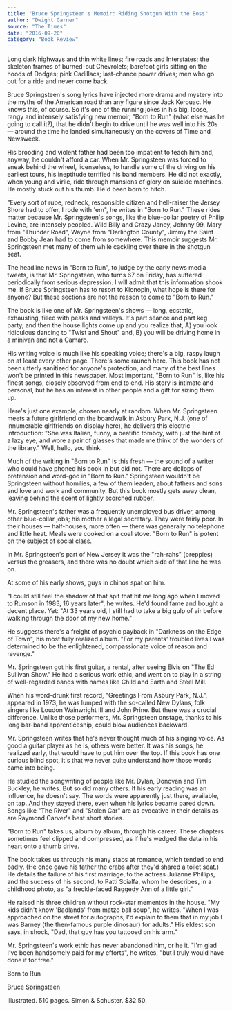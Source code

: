```yaml
---
title: "Bruce Springsteen's Memoir: Riding Shotgun With the Boss"
author: "Dwight Garner"
source: "The Times"
date: "2016-09-20"
category: "Book Review"
---
```


Long dark highways and thin white lines; fire roads and Interstates; the skeleton frames of burned-out Chevrolets; barefoot girls sitting on the hoods of Dodges; pink Cadillacs; last-chance power drives; men who go out for a ride and never come back.

Bruce Springsteen's song lyrics have injected more drama and mystery into the myths of the American road than any figure since Jack Kerouac. He knows this, of course. So it's one of the running jokes in his big, loose, rangy and intensely satisfying new memoir, "Born to Run" (what else was he going to call it?), that he didn't begin to drive until he was well into his 20s — around the time he landed simultaneously on the covers of Time and Newsweek.

His brooding and violent father had been too impatient to teach him and, anyway, he couldn't afford a car. When Mr. Springsteen was forced to sneak behind the wheel, licenseless, to handle some of the driving on his earliest tours, his ineptitude terrified his band members. He did not exactly, when young and virile, ride through mansions of glory on suicide machines. He mostly stuck out his thumb. He'd been born to hitch.

"Every sort of rube, redneck, responsible citizen and hell-raiser the Jersey Shore had to offer, I rode with 'em", he writes in "Born to Run." These rides matter because Mr. Springsteen's songs, like the blue-collar poetry of Philip Levine, are intensely peopled. Wild Billy and Crazy Janey, Johnny 99, Mary from "Thunder Road", Wayne from "Darlington County", Jimmy the Saint and Bobby Jean had to come from somewhere. This memoir suggests Mr. Springsteen met many of them while cackling over there in the shotgun seat.

The headline news in "Born to Run", to judge by the early news media tweets, is that Mr. Springsteen, who turns 67 on Friday, has suffered periodically from serious depression. I will admit that this information shook me. If Bruce Springsteen has to resort to Klonopin, what hope is there for anyone? But these sections are not the reason to come to "Born to Run."

The book is like one of Mr. Springsteen's shows — long, ecstatic, exhausting, filled with peaks and valleys. It's part séance and part keg party, and then the house lights come up and you realize that, A) you look ridiculous dancing to "Twist and Shout" and, B) you will be driving home in a minivan and not a Camaro.

His writing voice is much like his speaking voice; there's a big, raspy laugh on at least every other page. There's some raunch here. This book has not been utterly sanitized for anyone's protection, and many of the best lines won't be printed in this newspaper. Most important, "Born to Run" is, like his finest songs, closely observed from end to end. His story is intimate and personal, but he has an interest in other people and a gift for sizing them up.

Here's just one example, chosen nearly at random. When Mr. Springsteen meets a future girlfriend on the boardwalk in Asbury Park, N.J. (one of innumerable girlfriends on display here), he delivers this electric introduction: "She was Italian, funny, a beatific tomboy, with just the hint of a lazy eye, and wore a pair of glasses that made me think of the wonders of the library." Well, hello, you think.

Much of the writing in "Born to Run" is this fresh — the sound of a writer who could have phoned his book in but did not. There are dollops of pretension and word-goo in "Born to Run." Springsteen wouldn't be Springsteen without homilies, a few of them leaden, about fathers and sons and love and work and community. But this book mostly gets away clean, leaving behind the scent of lightly scorched rubber.

Mr. Springsteen's father was a frequently unemployed bus driver, among other blue-collar jobs; his mother a legal secretary. They were fairly poor. In their houses — half-houses, more often — there was generally no telephone and little heat. Meals were cooked on a coal stove. "Born to Run" is potent on the subject of social class.

In Mr. Springsteen's part of New Jersey it was the "rah-rahs" (preppies) versus the greasers, and there was no doubt which side of that line he was on.

At some of his early shows, guys in chinos spat on him.

"I could still feel the shadow of that spit that hit me long ago when I moved to Rumson in 1983, 16 years later", he writes. He'd found fame and bought a decent place. Yet: "At 33 years old, I still had to take a big gulp of air before walking through the door of my new home."

He suggests there's a freight of psychic payback in "Darkness on the Edge of Town", his most fully realized album. "For my parents' troubled lives I was determined to be the enlightened, compassionate voice of reason and revenge."

Mr. Springsteen got his first guitar, a rental, after seeing Elvis on "The Ed Sullivan Show." He had a serious work ethic, and went on to play in a string of well-regarded bands with names like Child and Earth and Steel Mill.

When his word-drunk first record, "Greetings From Asbury Park, N.J.", appeared in 1973, he was lumped with the so-called New Dylans, folk singers like Loudon Wainwright III and John Prine. But there was a crucial difference. Unlike those performers, Mr. Springsteen onstage, thanks to his long bar-band apprenticeship, could blow audiences backward.

Mr. Springsteen writes that he's never thought much of his singing voice. As good a guitar player as he is, others were better. It was his songs, he realized early, that would have to put him over the top. If this book has one curious blind spot, it's that we never quite understand how those words came into being.

He studied the songwriting of people like Mr. Dylan, Donovan and Tim Buckley, he writes. But so did many others. If his early reading was an influence, he doesn't say. The words were apparently just there, available, on tap. And they stayed there, even when his lyrics became pared down. Songs like "The River" and "Stolen Car" are as evocative in their details as are Raymond Carver's best short stories.

"Born to Run" takes us, album by album, through his career. These chapters sometimes feel clipped and compressed, as if he's wedged the data in his heart onto a thumb drive.

The book takes us through his many stabs at romance, which tended to end badly. (He once gave his father the crabs after they'd shared a toilet seat.) He details the failure of his first marriage, to the actress Julianne Phillips, and the success of his second, to Patti Scialfa, whom he describes, in a childhood photo, as "a freckle-faced Raggedy Ann of a little girl."

He raised his three children without rock-star mementos in the house. "My kids didn't know 'Badlands' from matzo ball soup", he writes. "When I was approached on the street for autographs, I'd explain to them that in my job I was Barney (the then-famous purple dinosaur) for adults." His eldest son says, in shock, "Dad, that guy has you tattooed on his arm."

Mr. Springsteen's work ethic has never abandoned him, or he it. "I'm glad I've been handsomely paid for my efforts", he writes, "but I truly would have done it for free."

Born to Run

Bruce Springsteen

Illustrated. 510 pages. Simon & Schuster. $32.50.
